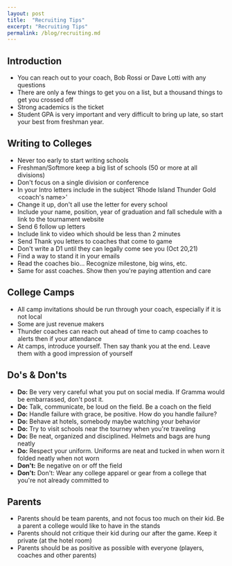 ```yaml
---
layout: post
title:  "Recruiting Tips"
excerpt: "Recruiting Tips"
permalink: /blog/recruiting.md
---
```

## Introduction
* You can reach out to your coach, Bob Rossi or Dave Lotti with any questions
* There are only a few things to get you on a list, but a thousand things to get you crossed off
* Strong academics is the ticket
* Student GPA is very important and very difficult to bring up late, so start your best from freshman year.

## Writing to Colleges
* Never too early to start writing schools
* Freshman/Softmore keep a big list of schools (50 or more at all divisions)
* Don't focus on a single division or conference
* In your Intro letters include in the subject 'Rhode Island Thunder Gold <coach's name>'
* Change it up, don't all use the letter for every school
* Include your name, position, year of graduation and fall schedule with a link to the tournament website
* Send 6 follow up letters
* Include link to video which should be less than 2 minutes
* Send Thank you letters to coaches that come to game
* Don't write a D1 until they can legally come see you (Oct 20,21)
* Find a way to stand it in your emails
* Read the coaches bio... Recognize milestone, big wins, etc.
* Same for asst coaches. Show then you're paying attention and care

## College Camps
* All camp invitations should be run through your coach, especially if it is not local
* Some are just revenue makers
* Thunder coaches can reach out ahead of time to camp coaches to alerts then if your attendance
* At camps, introduce yourself. Then say thank you at the end. Leave them with a good impression of yourself

## Do's & Don'ts
* **Do:** Be very very careful what you put on social media. If Gramma would be embarrassed, don't post it.
* **Do:** Talk, communicate, be loud on the field. Be a coach on the field
* **Do:** Handle failure with grace, be positive. How do you handle failure? 
* **Do:** Behave at hotels, somebody maybe watching your behavior
* **Do:** Try to visit schools near the tourney when you're traveling
* **Do:** Be neat, organized and disciplined. Helmets and bags are hung neatly
* **Do:** Respect your uniform. Uniforms are neat and tucked in when worn it folded neatly when not worn
* **Don't:** Be negative on or off the field
* **Don't:** Don't: Wear any college apparel or gear from a college that you're not already committed to

## Parents
* Parents should be team parents, and not focus too much on their kid. Be a parent a college would like to have in the stands
* Parents should not critique their kid during our after the game. Keep it private (at the hotel room)
* Parents should be as positive as possible with everyone (players, coaches and other parents)
